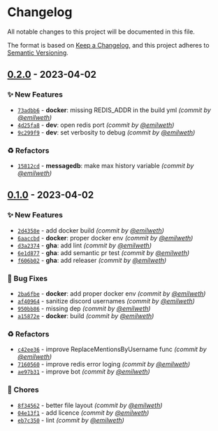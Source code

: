 # Changelog
All notable changes to this project will be documented in this file.

The format is based on [Keep a Changelog](https://keepachangelog.com/en/1.0.0/),
and this project adheres to [Semantic Versioning](https://semver.org/spec/v2.0.0.html).

## [0.2.0] - 2023-04-02
### :sparkles: New Features
- [`73adbb6`](https://github.com/emilweth/Gobochiotte/commit/73adbb6184035588aa8beba788c28a7986154818) - **docker**: missing REDIS_ADDR in the build yml *(commit by [@emilweth](https://github.com/emilweth))*
- [`4d25fa8`](https://github.com/emilweth/Gobochiotte/commit/4d25fa865947d7d9791b8c7f4bfb98d5592e6a97) - **dev**: open redis port *(commit by [@emilweth](https://github.com/emilweth))*
- [`9c299f9`](https://github.com/emilweth/Gobochiotte/commit/9c299f904cfb366b4ed849707cf6ade7416c4062) - **dev**: set verbosity to debug *(commit by [@emilweth](https://github.com/emilweth))*

### :recycle: Refactors
- [`15812cd`](https://github.com/emilweth/Gobochiotte/commit/15812cdac0d314e31396799f0ff50559b7268dcb) - **messagedb**: make max history variable *(commit by [@emilweth](https://github.com/emilweth))*


## [0.1.0] - 2023-04-02
### :sparkles: New Features
- [`2d4358e`](https://github.com/emilweth/Gobochiotte/commit/2d4358e939914ae7fb5ed447887005318d91e195) - add docker build *(commit by [@emilweth](https://github.com/emilweth))*
- [`6aaccbd`](https://github.com/emilweth/Gobochiotte/commit/6aaccbdd20a250097aca87b1a156046d0d9b0aa6) - **docker**: proper docker env *(commit by [@emilweth](https://github.com/emilweth))*
- [`d3a2374`](https://github.com/emilweth/Gobochiotte/commit/d3a2374e46146da1ea9858d05e0596ff424058bd) - **gha**: add lint *(commit by [@emilweth](https://github.com/emilweth))*
- [`6e1d877`](https://github.com/emilweth/Gobochiotte/commit/6e1d877cceb0a05f9cb73a022882e4eea2e5b175) - **gha**: add semantic pr test *(commit by [@emilweth](https://github.com/emilweth))*
- [`f606b02`](https://github.com/emilweth/Gobochiotte/commit/f606b021df8c3cdc98312d8bc7c222ebc0de46b3) - **gha**: add releaser *(commit by [@emilweth](https://github.com/emilweth))*

### :bug: Bug Fixes
- [`2ba6fbe`](https://github.com/emilweth/Gobochiotte/commit/2ba6fbefad46e60c282cf0c4e074abcf8437f780) - **docker**: add proper docker env *(commit by [@emilweth](https://github.com/emilweth))*
- [`af40964`](https://github.com/emilweth/Gobochiotte/commit/af409649dbe3fc2cb9f80713bc47be76a0ddeecb) - sanitize discord usernames *(commit by [@emilweth](https://github.com/emilweth))*
- [`950bb86`](https://github.com/emilweth/Gobochiotte/commit/950bb861860b3dd8cea1e97d2b65df1a09887d17) - missing dep *(commit by [@emilweth](https://github.com/emilweth))*
- [`a15872e`](https://github.com/emilweth/Gobochiotte/commit/a15872eab00b0cc18b6995165f4a440e854c79b6) - **docker**: build *(commit by [@emilweth](https://github.com/emilweth))*

### :recycle: Refactors
- [`c42ee36`](https://github.com/emilweth/Gobochiotte/commit/c42ee3684cf6958c8e5ed9f8482fdee169782775) - improve ReplaceMentionsByUsername func *(commit by [@emilweth](https://github.com/emilweth))*
- [`7160560`](https://github.com/emilweth/Gobochiotte/commit/716056054724ab4e0119666d9d5633c811c69ffd) - improve redis error loging *(commit by [@emilweth](https://github.com/emilweth))*
- [`ae97b31`](https://github.com/emilweth/Gobochiotte/commit/ae97b31b717bc296b609e00f77bae97caa244e5f) - improve bot *(commit by [@emilweth](https://github.com/emilweth))*

### :wrench: Chores
- [`8f34562`](https://github.com/emilweth/Gobochiotte/commit/8f345629a704ce68ed255c39c3fd8eb07866b01a) - better file layout *(commit by [@emilweth](https://github.com/emilweth))*
- [`04e13f1`](https://github.com/emilweth/Gobochiotte/commit/04e13f1c23bd405b2a4757b5a556fbbe83267734) - add licence *(commit by [@emilweth](https://github.com/emilweth))*
- [`eb7c350`](https://github.com/emilweth/Gobochiotte/commit/eb7c35050fe445c567533a7f4ec78a01b3ebb208) - lint *(commit by [@emilweth](https://github.com/emilweth))*


[0.1.0]: https://github.com/emilweth/Gobochiotte/compare/0.0.1...0.1.0
[0.2.0]: https://github.com/emilweth/Gobochiotte/compare/0.1.0...0.2.0